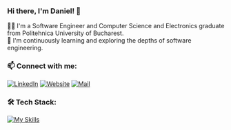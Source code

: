### Hi there, I'm Daniel! 👋

👨‍💻 I'm a Software Engineer and Computer Science and Electronics graduate from Politehnica University of Bucharest.   
🌱 I'm continuously learning and exploring the depths of software engineering.

### 📫 Connect with me:
[![LinkedIn](https://img.shields.io/badge/LinkedIn-0077B5?style=for-the-badge&logo=linkedin&logoColor=white)](https://www.linkedin.com/in/daniel-en3mydev/)
[![Website](https://img.shields.io/badge/website-000000?style=for-the-badge&logo=About.me&logoColor=white)](https://danielgheorghe.vercel.app/)
[![Mail](https://img.shields.io/badge/Gmail-D14836?style=for-the-badge&logo=gmail&logoColor=white)](mailto:danielgheorghedev@gmail.com)



### 🛠 Tech Stack:
[![My Skills](https://skillicons.dev/icons?i=js,ts,react,nextjs,postgres,supabase,mongodb,nodejs,express,html,css,tailwind,c,cpp,git,vscode,figma,ps)](https://skillicons.dev)
